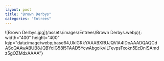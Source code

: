 ```yaml
---
layout: post
title: "Brown Derbys"
categories: "Entrees"
---
```

![Brown Derbys.jpg](/assets/images/Entrees/Brown Derbys.webp){: width="400" height="400" lqip="data:image/webp;base64,UklGRkYAAABXRUJQVlA4IDoAAADQAQCdASoQAAwABUB8JQBYdiG58l5TAAD5YcwAbgoikvILTevpsTxokn5EcDnISAmdz5gOZMdxAAAA"}

